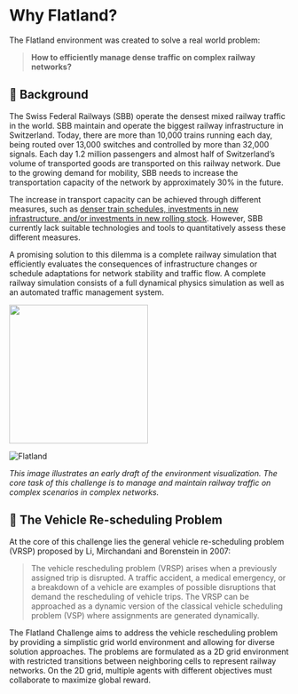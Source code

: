 Why Flatland?
===

The Flatland environment was created to solve a real world problem:

> **How to efficiently manage dense traffic on complex railway networks?**

🚂 Background
---

The Swiss Federal Railways (SBB) operate the densest mixed railway traffic in the world. SBB maintain and operate the biggest railway infrastructure in Switzerland. Today, there are more than 10,000 trains running each day, being routed over 13,000 switches and controlled by more than 32,000 signals. Each day 1.2 million passengers and almost half of Switzerland’s volume of transported goods are transported on this railway network. Due to the growing demand for mobility, SBB needs to increase the transportation capacity of the network by approximately 30% in the future.

The increase in transport capacity can be achieved through different measures, such as [denser train schedules, investments in new infrastructure, and/or investments in new rolling stock](https://smartrail40.ch/index.asp?inc=&lang=en). However, SBB currently lack suitable technologies and tools to quantitatively assess these different measures.

A promising solution to this dilemma is a complete railway simulation that efficiently evaluates the consequences of infrastructure changes or schedule adaptations for network stability and traffic flow. A complete railway simulation consists of a full dynamical physics simulation as well as an automated traffic management system.

<img src="" width="250" />

 ![Flatland](https://s3.eu-central-1.amazonaws.com/aicrowd-static/SBB/images/Flatland_Preview.svg)
 
*This image illustrates an early draft of the environment visualization. The core task of this challenge is to manage and maintain railway traffic on complex scenarios in complex networks.*

🔀 The Vehicle Re-scheduling Problem
---

At the core of this challenge lies the general vehicle re-scheduling problem (VRSP) proposed by Li, Mirchandani and Borenstein in 2007:

> The vehicle rescheduling problem (VRSP) arises when a previously assigned trip is disrupted. A traffic accident, a medical emergency, or a breakdown of a vehicle are examples of possible disruptions that demand the rescheduling of vehicle trips. The VRSP can be approached as a dynamic version of the classical vehicle scheduling problem (VSP) where assignments are generated dynamically.

The Flatland Challenge aims to address the vehicle rescheduling problem by providing a simplistic grid world environment and allowing for diverse solution approaches. The problems are formulated as a 2D grid environment with restricted transitions between neighboring cells to represent railway networks. On the 2D grid, multiple agents with different objectives must collaborate to maximize global reward.